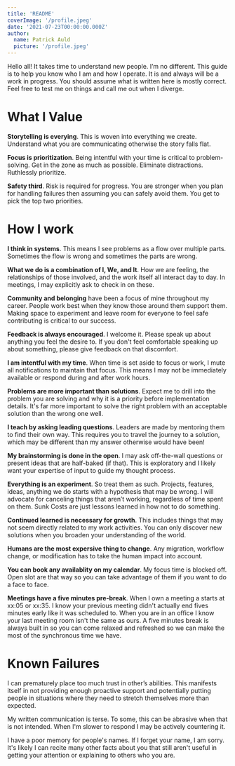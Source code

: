 ```yaml
---
title: 'README'
coverImage: '/profile.jpeg'
date: '2021-07-23T00:00:00.000Z'
author:
  name: Patrick Auld
  picture: '/profile.jpeg'
---
```

Hello all! It takes time to understand new people. I’m no different. This guide is to help you know who I am and how I operate. It is and always will be a work in progress. You should assume what is written here is mostly correct. Feel free to test me on things and call me out when I diverge.

# What I Value
**Storytelling is everying**. This is woven into everything we create. Understand what you are communicating otherwise the story falls flat.

**Focus is prioritization**. Being intentful with your time is critical to problem-solving. Get in the zone as much as possible. Eliminate distractions. Ruthlessly prioritize.

**Safety third**. Risk is required for progress. You are stronger when you plan for handling failures then assuming you can safely avoid them. You get to pick the top two priorities.

# How I work
**I think in systems**. This means I see problems as a flow over multiple parts. Sometimes the flow is wrong and sometimes the parts are wrong.

**What we do is a combination of I, We, and It**. How we are feeling, the relationships of those involved, and the work itself all interact day to day. In meetings, I may explicitly ask to check in on these.

**Community and belonging** have been a focus of mine throughout my career. People work best when they know those around them support them. Making space to experiment and leave room for everyone to feel safe contributing is critical to our success.

**Feedback is always encouraged**. I welcome it. Please speak up about anything you feel the desire to. If you don't feel comfortable speaking up about something, please give feedback on that discomfort.

**I am intentful with my time**. When time is set aside to focus or work, I mute all notifications to maintain that focus. This means I may not be immediately available or respond during and after work hours.

**Problems are more important than solutions**. Expect me to drill into the problem you are solving and why it is a priority before implementation details. It's far more important to solve the right problem with an acceptable solution than the wrong one well.

**I teach by asking leading questions**. Leaders are made by mentoring them to find their own way. This requires you to travel the journey to a solution, which may be different than my answer otherwise would have been!

**My brainstorming is done in the open**. I may ask off-the-wall questions or present ideas that are half-baked (if that). This is exploratory and I likely want your expertise of input to guide my thought process.

**Everything is an experiment**. So treat them as such. Projects, features, ideas, anything we do starts with a hypothesis that may be wrong. I will advocate for canceling things that aren’t working, regardless of time spent on them. Sunk Costs are just lessons learned in how not to do something.

**Continued learned is necessary for growth**. This includes things that may not seem directly related to my work activities. You can only discover new solutions when you broaden your understanding of the world.

**Humans are the most expersive thing to change**. Any migration, workflow change, or modification has to take the human impact into account.

**You can book any availablity on my calendar**. My focus time is blocked off. Open slot are that way so you can take advantage of them if you want to do a face to face.

**Meetings have a five minutes pre-break**. When I own a meeting a starts at xx:05 or xx:35. I know your previous meeting didn't actually end fives minutes early like it was scheduled to. When you are in an office I know your last meeting room isn't the same as ours. A five minutes break is always built in so you can come relaxed and refreshed so we can make the most of the synchronous time we have.

# Known Failures
I can prematurely place too much trust in other’s abilities. This manifests itself in not providing enough proactive support and potentially putting people in situations where they need to stretch themselves more than expected.

My written communication is terse. To some, this can be abrasive when that is not intended. When I'm slower to respond I may be actively countering it.

I have a poor memory for people's names. If I forget your name, I am sorry. It's likely I can recite many other facts about you that still aren't useful in getting your attention or explaining to others who you are.

